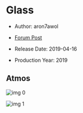 # Glass

* Author: aron7awol

* [Forum Post](https://www.avsforum.com/threads/bass-eq-for-filtered-movies.2995212/post-57855716)

* Release Date: 2019-04-16
* Production Year: 2019

## Atmos

![img 0](https://i.imgur.com/KUL87tr.jpg)

![img 1](https://i.imgur.com/yI3VY9T.jpg)


